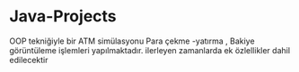 # Java-Projects
OOP tekniğiyle bir ATM simülasyonu 
Para çekme -yatırma , Bakiye görüntüleme işlemleri yapılmaktadır. 
ilerleyen zamanlarda ek özlellikler dahil edilecektir 
